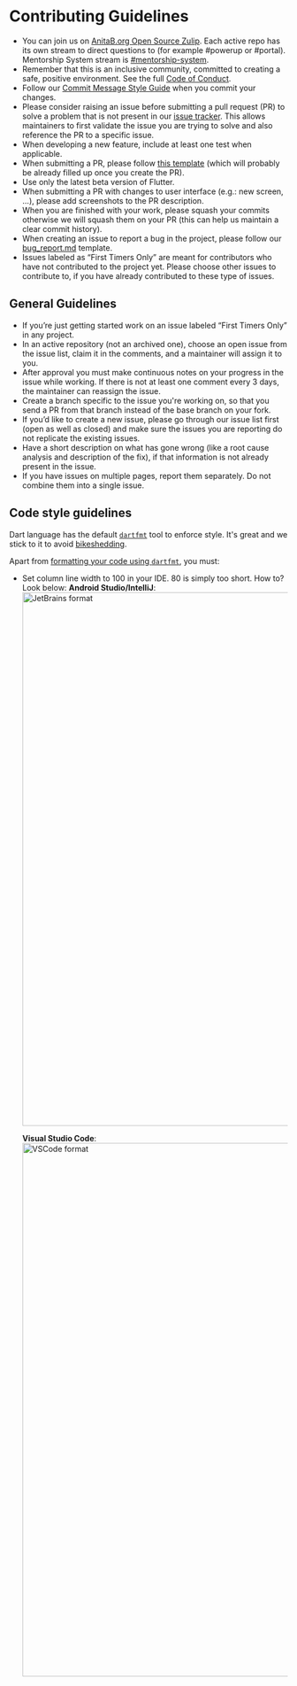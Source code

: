 # Contributing Guidelines

- You can join us on [AnitaB.org Open Source Zulip](https://anitab-org.zulipchat.com/). Each active repo has its own stream to direct questions to (for example #powerup or #portal). Mentorship System stream is [#mentorship-system](https://anitab-org.zulipchat.com/#narrow/stream/222534-mentorship-system).
- Remember that this is an inclusive community, committed to creating a safe, positive environment. See the full [Code of Conduct](code_of_conduct.md).
- Follow our [Commit Message Style Guide](https://github.com/anitab-org/mentorship-android/wiki/Commit-Message-Style-Guide) when you commit your changes.
- Please consider raising an issue before submitting a pull request (PR) to solve a problem that is not present in our [issue tracker](https://github.com/anitab-org/mentorship-flutter/issues). This allows maintainers to first validate the issue you are trying to solve and also reference the PR to a specific issue.
- When developing a new feature, include at least one test when applicable.
- When submitting a PR, please follow [this template](.github/PULL_REQUEST_TEMPLATE.md) (which will probably be already filled up once you create the PR).
- Use only the latest beta version of Flutter.
- When submitting a PR with changes to user interface (e.g.: new screen, ...), please add screenshots to the PR description.
- When you are finished with your work, please squash your commits otherwise we will squash them on your PR (this can help us maintain a clear commit history).
- When creating an issue to report a bug in the project, please follow our [bug_report.md](.github/ISSUE_TEMPLATE/bug_report.md) template.
- Issues labeled as “First Timers Only” are meant for contributors who have not contributed to the project yet. Please choose other issues to contribute to, if you have already contributed to these type of issues.

## General Guidelines

- If you’re just getting started work on an issue labeled “First Timers Only” in any project.
- In an active repository (not an archived one), choose an open issue from the issue list, claim it in the comments, and a maintainer will assign it to you.
- After approval you must make continuous notes on your progress in the issue while working. If there is not at least one comment every 3 days, the maintainer can reassign the issue.
- Create a branch specific to the issue you're working on, so that you send a PR from that branch instead of the base branch on your fork.
- If you’d like to create a new issue, please go through our issue list first (open as well as closed) and make sure the issues you are reporting do not replicate the existing issues.
- Have a short description on what has gone wrong (like a root cause analysis and description of the fix), if that information is not already present in the issue.
- If you have issues on multiple pages, report them separately. Do not combine them into a single issue.

## Code style guidelines

Dart language has the default [`dartfmt`](https://github.com/dart-lang/dart_style) tool to enforce style. It's great and we stick to it to avoid [bikeshedding](https://en.wikipedia.org/wiki/Law_of_triviality).

Apart from [formatting your code using `dartfmt`](https://flutter.dev/docs/development/tools/formatting), you must:

- Set column line width to 100 in your IDE. 80 is simply too short. How to? Look below:
  **Android Studio/IntelliJ**:
  <img width="964" alt="JetBrains format" src="https://user-images.githubusercontent.com/40357511/79511535-c3883500-803f-11ea-97d4-b9264ed87d74.png">

  **Visual Studio Code**:
  <img width="964" alt="VSCode format" src="https://user-images.githubusercontent.com/40357511/80772789-21e10780-8b58-11ea-9e22-7ebdf0b61977.png">
